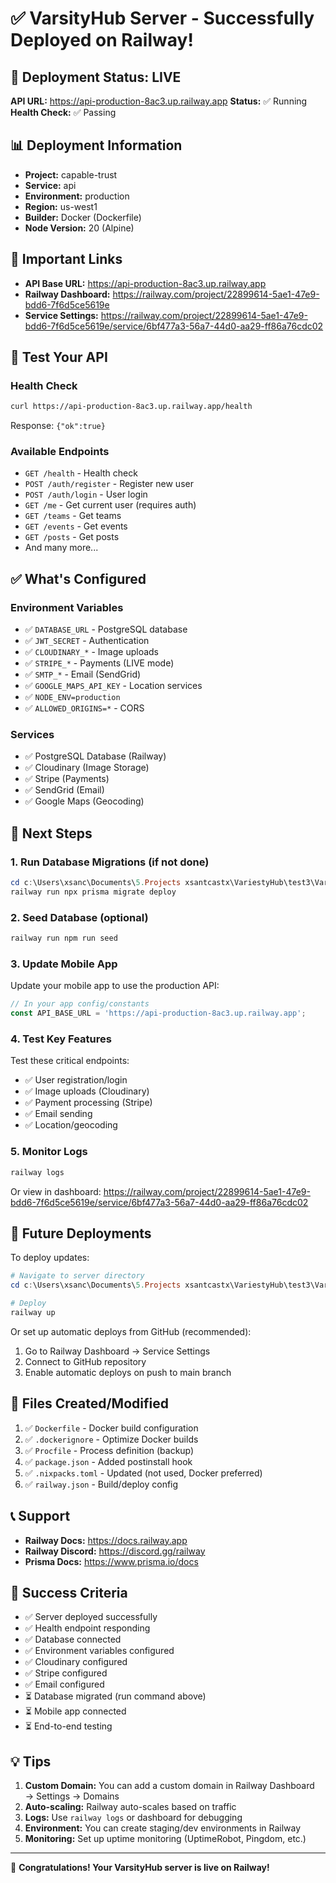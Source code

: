 # ✅ VarsityHub Server - Successfully Deployed on Railway!

## 🎉 Deployment Status: LIVE

**API URL:** https://api-production-8ac3.up.railway.app
**Status:** ✅ Running
**Health Check:** ✅ Passing

## 📊 Deployment Information

- **Project:** capable-trust
- **Service:** api
- **Environment:** production
- **Region:** us-west1
- **Builder:** Docker (Dockerfile)
- **Node Version:** 20 (Alpine)

## 🔗 Important Links

- **API Base URL:** https://api-production-8ac3.up.railway.app
- **Railway Dashboard:** https://railway.com/project/22899614-5ae1-47e9-bdd6-7f6d5ce5619e
- **Service Settings:** https://railway.com/project/22899614-5ae1-47e9-bdd6-7f6d5ce5619e/service/6bf477a3-56a7-44d0-aa29-ff86a76cdc02

## 🧪 Test Your API

### Health Check
```bash
curl https://api-production-8ac3.up.railway.app/health
```
Response: `{"ok":true}`

### Available Endpoints
- `GET /health` - Health check
- `POST /auth/register` - Register new user
- `POST /auth/login` - User login
- `GET /me` - Get current user (requires auth)
- `GET /teams` - Get teams
- `GET /events` - Get events
- `GET /posts` - Get posts
- And many more...

## ✅ What's Configured

### Environment Variables
- ✅ `DATABASE_URL` - PostgreSQL database
- ✅ `JWT_SECRET` - Authentication
- ✅ `CLOUDINARY_*` - Image uploads
- ✅ `STRIPE_*` - Payments (LIVE mode)
- ✅ `SMTP_*` - Email (SendGrid)
- ✅ `GOOGLE_MAPS_API_KEY` - Location services
- ✅ `NODE_ENV=production`
- ✅ `ALLOWED_ORIGINS=*` - CORS

### Services
- ✅ PostgreSQL Database (Railway)
- ✅ Cloudinary (Image Storage)
- ✅ Stripe (Payments)
- ✅ SendGrid (Email)
- ✅ Google Maps (Geocoding)

## 📝 Next Steps

### 1. Run Database Migrations (if not done)

```powershell
cd c:\Users\xsanc\Documents\5.Projects xsantcastx\VariestyHub\test3\VarsityHubMobile\server
railway run npx prisma migrate deploy
```

### 2. Seed Database (optional)

```powershell
railway run npm run seed
```

### 3. Update Mobile App

Update your mobile app to use the production API:

```typescript
// In your app config/constants
const API_BASE_URL = 'https://api-production-8ac3.up.railway.app';
```

### 4. Test Key Features

Test these critical endpoints:
- ✅ User registration/login
- ✅ Image uploads (Cloudinary)
- ✅ Payment processing (Stripe)
- ✅ Email sending
- ✅ Location/geocoding

### 5. Monitor Logs

```powershell
railway logs
```

Or view in dashboard: https://railway.com/project/22899614-5ae1-47e9-bdd6-7f6d5ce5619e/service/6bf477a3-56a7-44d0-aa29-ff86a76cdc02

## 🚀 Future Deployments

To deploy updates:

```powershell
# Navigate to server directory
cd c:\Users\xsanc\Documents\5.Projects xsantcastx\VariestyHub\test3\VarsityHubMobile\server

# Deploy
railway up
```

Or set up automatic deploys from GitHub (recommended):
1. Go to Railway Dashboard → Service Settings
2. Connect to GitHub repository
3. Enable automatic deploys on push to main branch

## 🔧 Files Created/Modified

1. ✅ `Dockerfile` - Docker build configuration
2. ✅ `.dockerignore` - Optimize Docker builds
3. ✅ `Procfile` - Process definition (backup)
4. ✅ `package.json` - Added postinstall hook
5. ✅ `.nixpacks.toml` - Updated (not used, Docker preferred)
6. ✅ `railway.json` - Build/deploy config

## 📞 Support

- **Railway Docs:** https://docs.railway.app
- **Railway Discord:** https://discord.gg/railway
- **Prisma Docs:** https://www.prisma.io/docs

## 🎯 Success Criteria

- ✅ Server deployed successfully
- ✅ Health endpoint responding
- ✅ Database connected
- ✅ Environment variables configured
- ✅ Cloudinary configured
- ✅ Stripe configured
- ✅ Email configured
- ⏳ Database migrated (run command above)
- ⏳ Mobile app connected
- ⏳ End-to-end testing

## 💡 Tips

1. **Custom Domain:** You can add a custom domain in Railway Dashboard → Settings → Domains
2. **Auto-scaling:** Railway auto-scales based on traffic
3. **Logs:** Use `railway logs` or dashboard for debugging
4. **Environment:** You can create staging/dev environments in Railway
5. **Monitoring:** Set up uptime monitoring (UptimeRobot, Pingdom, etc.)

---

🎉 **Congratulations! Your VarsityHub server is live on Railway!**
